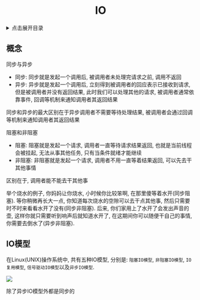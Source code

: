 # <center>IO</center>
<details>
<summary>点击展开目录</summary>
<!-- TOC -->

- [<center>IO</center>](#centeriocenter)
    - [概念](#概念)
    - [IO模型](#io模型)

<!-- /TOC -->
</details>

## 概念

同步与异步
* 同步: 同步就是发起一个调用后, 被调用者未处理完请求之前, 调用不返回
* 异步: 异步就是发起一个调用后, 立刻得到被调用者的回应表示已接收到请求, 但是被调用者并没有返回结果, 此时我们可以处理其他的请求, 被调用者通常依靠事件, 回调等机制来通知调用者其返回结果

同步和异步的最大区别在于异步调用者不需要等待处理结果, 被调用者会通过回调等机制来通知调用者其返回结果

阻塞和非阻塞
* 阻塞: 阻塞就是发起一个请求, 调用者一直等待请求结果返回, 也就是当前线程会被挂起, 无法从事其他任务, 只有当条件就绪才能继续
* 非阻塞: 非阻塞就是发起一个请求, 调用者不用一直等着结果返回, 可以先去干其他事情

区别在于, 调用者能不能去干其他事

举个烧水的例子, 你妈妈让你烧水, 小时候你比较笨啊, 在那里傻等着水开(同步阻塞).
等你稍微再长大一点, 你知道每次烧水的空隙可以去干点其他事, 然后只需要时不时来看看水开了没有(同步非阻塞).
后来, 你们家用上了水开了会发出声音的壶, 这样你就只需要听到响声后就知道水开了, 在这期间你可以随便干自己的事情, 你需要去倒水了(异步非阻塞).

## IO模型

在Linux(UNIX)操作系统中, 共有五种IO模型, 分别是: `阻塞IO模型`, `非阻塞IO模型`, `IO复用模型`, `信号驱动IO模型`以及`异步IO模型`. 

![](https://gitee.com/LuVx/img/raw/master/io/io_model.jpg)

除了异步IO模型外都是同步的

